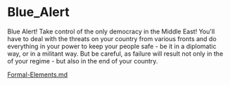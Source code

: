 # Blue_Alert
Blue Alert! Take control of the only democracy in the Middle East! You'll have to deal with the threats on your country from various fronts and do everything in your power to keep your people safe - be it in a diplomatic way, or in a militant way. But be careful, as failure will result not only in the of your regime - but also in the end of your country. 

[Formal-Elements.md
](https://github.com/Gamedev-Projects-2025/Blue_Alert/blob/a76da76e298dca48f5a01851e72aa89d1bf77fde/Formal-Elements.md)
